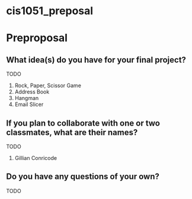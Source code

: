 # cis1051_preposal
# Preproposal

## What idea(s) do you have for your final project?

TODO 
1. Rock, Paper, Scissor Game 
2. Address Book
3. Hangman
4. Email Slicer

## If you plan to collaborate with one or two classmates, what are their names?

TODO 
1. Gillian Conricode

## Do you have any questions of your own?

TODO
